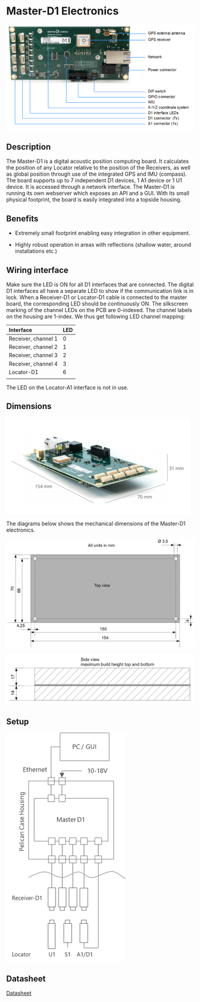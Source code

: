 # Master-D1 Electronics

![master_components](img/master_components.png)

## Description

The Master-D1 is a digital acoustic position computing board. It calculates the position of any Locator relative to the position of the Receivers, as well as global position through use of the integrated GPS and IMU (compass). The board supports up to 7 independent D1 devices, 1 A1 device or 1 U1 device. It is accessed through a network interface. The Master-D1 is running its own webserver which exposes an API and a GUI. With its small physical footprint, the board is easily integrated into a topside housing.

## Benefits

* Extremely small footprint enabling easy integration in other equipment.

* Highly robust operation in areas with reflections (shallow water, around installations etc.)

## Wiring interface

Make sure the LED is ON for all D1 interfaces that are connected. The digital D1 interfaces all have a separate LED to show if the communication link is in lock. When a Receiver-D1 or Locator-D1 cable is connected to the master board, the corresponding LED should be continuously ON. The silkscreen marking of the channel LEDs on the PCB are 0-indexed. The channel labels on the housing are 1-index. We thus get following LED channel mapping:

| Interface           | LED |
| :------------------ | :-- |
| Receiver, channel 1 | 0   |
| Receiver, channel 2 | 1   |
| Receiver, channel 3 | 2   |
| Receiver, channel 4 | 3   |
| Locator-D1          | 6   |
|   |   |


The LED on the Locator-A1 interface is not in use.

## Dimensions

![master_dimensions](img/master_dimensions.png)

The diagrams below shows the mechanical dimensions of the Master-D1 electronics.

![master_dimensions_top](img/master_dimensions_top.png)

![master_dimensions_side](img/master_dimensions_side.png)

## Setup

![system_setup](img/system_setup.png)

## Datasheet

[Datasheet](https://www.waterlinked.com/hubfs/Product_Assets/W-MK-17025-5_Master-D1.pdf)
